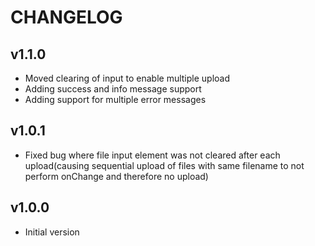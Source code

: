 # CHANGELOG

## v1.1.0
* Moved clearing of input to enable multiple upload
* Adding success and info message support
* Adding support for multiple error messages

## v1.0.1
* Fixed bug where file input element was not cleared after each upload(causing sequential upload of files with same filename to not perform onChange and therefore no upload)

## v1.0.0
* Initial version
